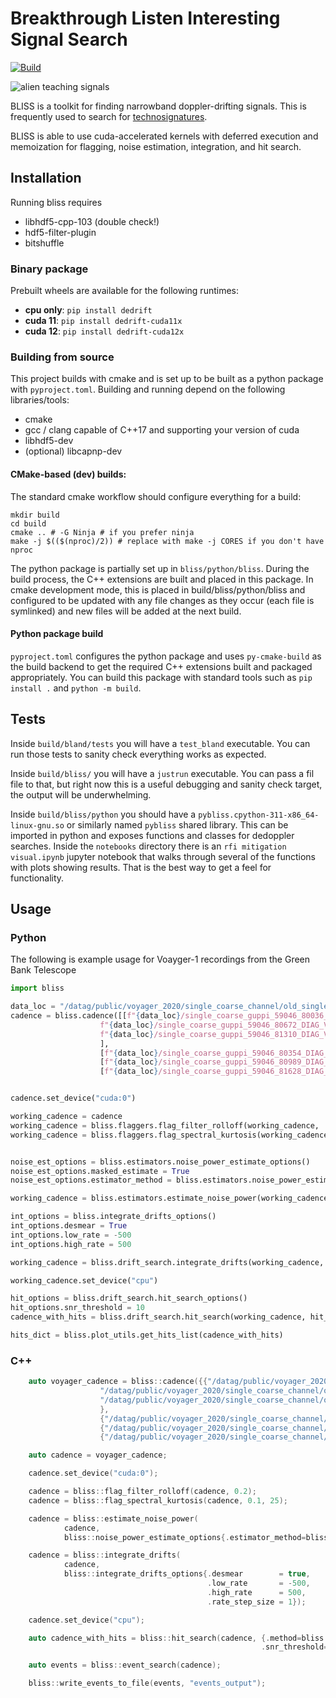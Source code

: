 
# Breakthrough Listen Interesting Signal Search

<p align="center">

[![Build](https://github.com/n-west/bliss/actions/workflows/build-and-test.yml/badge.svg)](https://github.com/n-west/bliss/actions/workflows/build-and-test.yml)

</p>

![alien teaching signals](docs/alien-teaching-signals.jpeg)

BLISS is a toolkit for finding narrowband doppler-drifting signals. This is frequently used to search for [technosignatures](https://en.wikipedia.org/wiki/Technosignature). 

BLISS is able to use cuda-accelerated kernels with deferred execution and memoization for flagging, noise estimation, integration, and hit search.

## Installation

Running bliss requires

* libhdf5-cpp-103 (double check!)
* hdf5-filter-plugin
* bitshuffle

### Binary package

Prebuilt wheels are available for the following runtimes:

* **cpu only**: `pip install dedrift`
* **cuda 11**: `pip install dedrift-cuda11x`
* **cuda 12**: `pip install dedrift-cuda12x`


### Building from source

This project builds with cmake and is set up to be built as a python package with `pyproject.toml`. Building and running depend on the following libraries/tools:

* cmake
* gcc / clang capable of C++17 and supporting your version of cuda
* libhdf5-dev
* (optional) libcapnp-dev

#### CMake-based (dev) builds:

The standard cmake workflow should configure everything for a build:
```
mkdir build
cd build
cmake .. # -G Ninja # if you prefer ninja
make -j $(($(nproc)/2)) # replace with make -j CORES if you don't have nproc
```

The python package is partially set up in `bliss/python/bliss`. During the build process, the C++ extensions are built and placed in this package. In cmake development mode, this is placed in build/bliss/python/bliss and configured to be updated with any file changes as they occur (each file is symlinked) and new files will be added at the next build.


#### Python package build

`pyproject.toml` configures the python package and uses `py-cmake-build` as the build backend to get the required C++ extensions built and packaged appropriately. You can build this package with standard tools such as `pip install .` and `python -m build`.


## Tests
Inside `build/bland/tests` you will have a `test_bland` executable. You can run those tests to sanity check everything works as expected.

Inside `build/bliss/` you will have a `justrun` executable. You can pass a fil file to that, but right now this is a useful debugging and sanity check target, the output will be underwhelming.

Inside `build/bliss/python` you should have a `pybliss.cpython-311-x86_64-linux-gnu.so` or similarly named `pybliss` shared library. This can be imported in python and exposes functions and classes for dedoppler searches. Inside the `notebooks` directory there is an `rfi mitigation visual.ipynb` jupyter notebook that walks through several of the functions with plots showing results. That is the best way to get a feel for functionality.


## Usage

### Python

The following is example usage for Voayger-1 recordings from the Green Bank Telescope

```python
import bliss

data_loc = "/datag/public/voyager_2020/single_coarse_channel/old_single_coarse/"
cadence = bliss.cadence([[f"{data_loc}/single_coarse_guppi_59046_80036_DIAG_VOYAGER-1_0011.rawspec.0000.h5",
                    f"{data_loc}/single_coarse_guppi_59046_80672_DIAG_VOYAGER-1_0013.rawspec.0000.h5",
                    f"{data_loc}/single_coarse_guppi_59046_81310_DIAG_VOYAGER-1_0015.rawspec.0000.h5"
                    ],
                    [f"{data_loc}/single_coarse_guppi_59046_80354_DIAG_VOYAGER-1_0012.rawspec.0000.h5"],
                    [f"{data_loc}/single_coarse_guppi_59046_80989_DIAG_VOYAGER-1_0014.rawspec.0000.h5"],
                    [f"{data_loc}/single_coarse_guppi_59046_81628_DIAG_VOYAGER-1_0016.rawspec.0000.h5"]])


cadence.set_device("cuda:0")

working_cadence = cadence
working_cadence = bliss.flaggers.flag_filter_rolloff(working_cadence, .2)
working_cadence = bliss.flaggers.flag_spectral_kurtosis(working_cadence, .05, 25)


noise_est_options = bliss.estimators.noise_power_estimate_options()
noise_est_options.masked_estimate = True
noise_est_options.estimator_method = bliss.estimators.noise_power_estimator.stddev

working_cadence = bliss.estimators.estimate_noise_power(working_cadence, noise_est_options)

int_options = bliss.integrate_drifts_options()
int_options.desmear = True
int_options.low_rate = -500
int_options.high_rate = 500

working_cadence = bliss.drift_search.integrate_drifts(working_cadence, int_options)

working_cadence.set_device("cpu")

hit_options = bliss.drift_search.hit_search_options()
hit_options.snr_threshold = 10
cadence_with_hits = bliss.drift_search.hit_search(working_cadence, hit_options)

hits_dict = bliss.plot_utils.get_hits_list(cadence_with_hits)
```

### C++

```c++
    auto voyager_cadence = bliss::cadence({{"/datag/public/voyager_2020/single_coarse_channel/old_single_coarse/single_coarse_guppi_59046_80036_DIAG_VOYAGER-1_0011.rawspec.0000.h5",
                    "/datag/public/voyager_2020/single_coarse_channel/old_single_coarse/single_coarse_guppi_59046_80672_DIAG_VOYAGER-1_0013.rawspec.0000.h5",
                    "/datag/public/voyager_2020/single_coarse_channel/old_single_coarse/single_coarse_guppi_59046_81310_DIAG_VOYAGER-1_0015.rawspec.0000.h5"
                    },
                    {"/datag/public/voyager_2020/single_coarse_channel/old_single_coarse/single_coarse_guppi_59046_80354_DIAG_VOYAGER-1_0012.rawspec.0000.h5"},
                    {"/datag/public/voyager_2020/single_coarse_channel/old_single_coarse/single_coarse_guppi_59046_80989_DIAG_VOYAGER-1_0014.rawspec.0000.h5"},
                    {"/datag/public/voyager_2020/single_coarse_channel/old_single_coarse/single_coarse_guppi_59046_81628_DIAG_VOYAGER-1_0016.rawspec.0000.h5"}});

    auto cadence = voyager_cadence;

    cadence.set_device("cuda:0");

    cadence = bliss::flag_filter_rolloff(cadence, 0.2);
    cadence = bliss::flag_spectral_kurtosis(cadence, 0.1, 25);

    cadence = bliss::estimate_noise_power(
            cadence,
            bliss::noise_power_estimate_options{.estimator_method=bliss::noise_power_estimator::STDDEV, .masked_estimate = true}); // estimate noise power of unflagged data

    cadence = bliss::integrate_drifts(
            cadence,
            bliss::integrate_drifts_options{.desmear        = true,
                                            .low_rate       = -500,
                                            .high_rate      = 500,
                                            .rate_step_size = 1});

    cadence.set_device("cpu");

    auto cadence_with_hits = bliss::hit_search(cadence, {.method=bliss::hit_search_methods::CONNECTED_COMPONENTS,
                                                        .snr_threshold=10.0f});

    auto events = bliss::event_search(cadence);

    bliss::write_events_to_file(events, "events_output");
```
